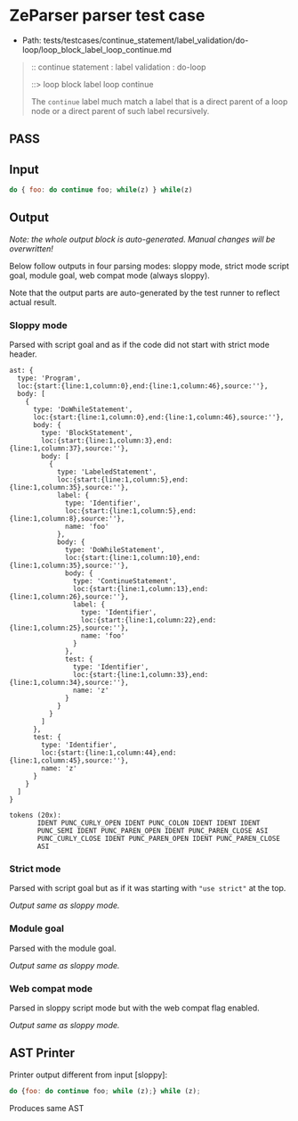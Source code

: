 # ZeParser parser test case

- Path: tests/testcases/continue_statement/label_validation/do-loop/loop_block_label_loop_continue.md

> :: continue statement : label validation : do-loop
>
> ::> loop block label loop continue
>
> The `continue` label much match a label that is a direct parent of a loop node or a direct parent of such label recursively.

## PASS

## Input

`````js
do { foo: do continue foo; while(z) } while(z)
`````

## Output

_Note: the whole output block is auto-generated. Manual changes will be overwritten!_

Below follow outputs in four parsing modes: sloppy mode, strict mode script goal, module goal, web compat mode (always sloppy).

Note that the output parts are auto-generated by the test runner to reflect actual result.

### Sloppy mode

Parsed with script goal and as if the code did not start with strict mode header.

`````
ast: {
  type: 'Program',
  loc:{start:{line:1,column:0},end:{line:1,column:46},source:''},
  body: [
    {
      type: 'DoWhileStatement',
      loc:{start:{line:1,column:0},end:{line:1,column:46},source:''},
      body: {
        type: 'BlockStatement',
        loc:{start:{line:1,column:3},end:{line:1,column:37},source:''},
        body: [
          {
            type: 'LabeledStatement',
            loc:{start:{line:1,column:5},end:{line:1,column:35},source:''},
            label: {
              type: 'Identifier',
              loc:{start:{line:1,column:5},end:{line:1,column:8},source:''},
              name: 'foo'
            },
            body: {
              type: 'DoWhileStatement',
              loc:{start:{line:1,column:10},end:{line:1,column:35},source:''},
              body: {
                type: 'ContinueStatement',
                loc:{start:{line:1,column:13},end:{line:1,column:26},source:''},
                label: {
                  type: 'Identifier',
                  loc:{start:{line:1,column:22},end:{line:1,column:25},source:''},
                  name: 'foo'
                }
              },
              test: {
                type: 'Identifier',
                loc:{start:{line:1,column:33},end:{line:1,column:34},source:''},
                name: 'z'
              }
            }
          }
        ]
      },
      test: {
        type: 'Identifier',
        loc:{start:{line:1,column:44},end:{line:1,column:45},source:''},
        name: 'z'
      }
    }
  ]
}

tokens (20x):
       IDENT PUNC_CURLY_OPEN IDENT PUNC_COLON IDENT IDENT IDENT
       PUNC_SEMI IDENT PUNC_PAREN_OPEN IDENT PUNC_PAREN_CLOSE ASI
       PUNC_CURLY_CLOSE IDENT PUNC_PAREN_OPEN IDENT PUNC_PAREN_CLOSE
       ASI
`````

### Strict mode

Parsed with script goal but as if it was starting with `"use strict"` at the top.

_Output same as sloppy mode._

### Module goal

Parsed with the module goal.

_Output same as sloppy mode._

### Web compat mode

Parsed in sloppy script mode but with the web compat flag enabled.

_Output same as sloppy mode._

## AST Printer

Printer output different from input [sloppy]:

````js
do {foo: do continue foo; while (z);} while (z);
````

Produces same AST
